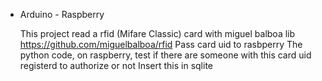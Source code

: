 * Arduino - Raspberry
  
  This project read a rfid (Mifare Classic) card with miguel balboa lib https://github.com/miguelbalboa/rfid
  Pass card uid to rasbperry
  The python code, on raspberry, test if there are someone with this card uid registerd to authorize or not
  Insert this in sqlite
  
